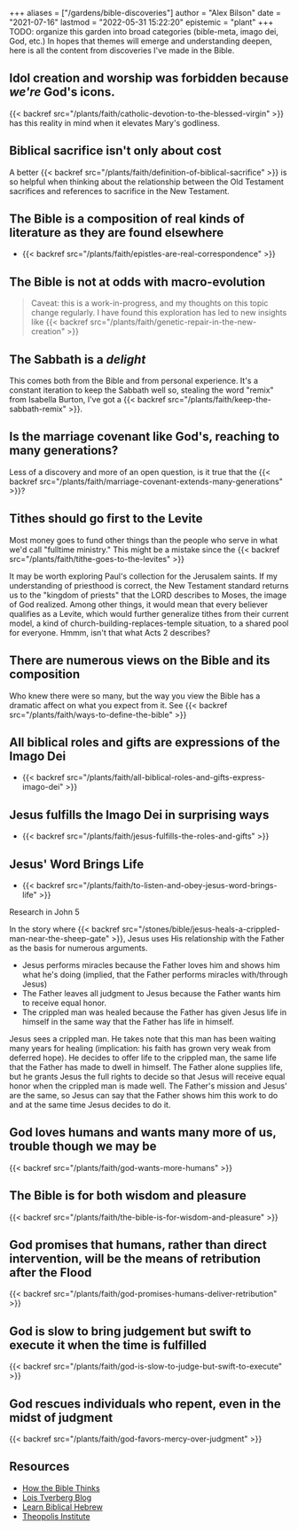+++
aliases = ["/gardens/bible-discoveries"]
author = "Alex Bilson"
date = "2021-07-16"
lastmod = "2022-05-31 15:22:20"
epistemic = "plant"
+++
TODO: organize this garden into broad categories (bible-meta, imago dei, God, etc.)
In hopes that themes will emerge and understanding deepen, here is all the content from discoveries I've made in the Bible.

## Idol creation and worship was forbidden because _we're_ God's icons.

{{< backref src="/plants/faith/catholic-devotion-to-the-blessed-virgin" >}} has this reality in mind when it elevates Mary's godliness.

## Biblical sacrifice isn't only about cost

A better {{< backref src="/plants/faith/definition-of-biblical-sacrifice" >}} is so helpful when thinking about the relationship between the Old Testament sacrifices and references to sacrifice in the New Testament.

## The Bible is a composition of real kinds of literature as they are found elsewhere

- {{< backref src="/plants/faith/epistles-are-real-correspondence" >}}

## The Bible is not at odds with macro-evolution

> Caveat: this is a work-in-progress, and my thoughts on this topic change regularly. I have found this exploration has led to new insights like {{< backref src="/plants/faith/genetic-repair-in-the-new-creation" >}}

## The Sabbath is a _delight_

This comes both from the Bible and from personal experience. It's a constant iteration to keep the Sabbath well so, stealing the word "remix" from Isabella Burton, I've got a {{< backref src="/plants/faith/keep-the-sabbath-remix" >}}.

## Is the marriage covenant like God's, reaching to many generations?

Less of a discovery and more of an open question, is it true that the {{< backref src="/plants/faith/marriage-covenant-extends-many-generations" >}}?

## Tithes should go first to the Levite

Most money goes to fund other things than the people who serve in what we'd call "fulltime ministry." This might be a mistake since the {{< backref src="/plants/faith/tithe-goes-to-the-levites" >}}

It may be worth exploring Paul's collection for the Jerusalem saints. If my understanding of priesthood is correct, the New Testament standard returns us to the "kingdom of priests" that the LORD describes to Moses, the image of God realized. Among other things, it would mean that every believer qualifies as a Levite, which would further generalize tithes from their current model, a kind of church-building-replaces-temple situation, to a shared pool for everyone. Hmmm, isn't that what Acts 2 describes?

## There are numerous views on the Bible and its composition

Who knew there were so many, but the way you view the Bible has a dramatic affect on what you expect from it. See {{< backref src="/plants/faith/ways-to-define-the-bible" >}}

## All biblical roles and gifts are expressions of the Imago Dei

- {{< backref src="/plants/faith/all-biblical-roles-and-gifts-express-imago-dei" >}}

## Jesus fulfills the Imago Dei in surprising ways

- {{< backref src="/plants/faith/jesus-fulfills-the-roles-and-gifts" >}}

## Jesus' Word Brings Life

- {{< backref src="/plants/faith/to-listen-and-obey-jesus-word-brings-life" >}}

 Research in John 5

In the story where {{< backref src="/stones/bible/jesus-heals-a-crippled-man-near-the-sheep-gate" >}}, Jesus uses His relationship with the Father as the basis for numerous arguments.

- Jesus performs miracles because the Father loves him and shows him what he's doing (implied, that the Father performs miracles with/through Jesus)
- The Father leaves all judgment to Jesus because the Father wants him to receive equal honor.
- The crippled man was healed because the Father has given Jesus life in himself in the same way that the Father has life in himself.

Jesus sees a crippled man. He takes note that this man has been waiting many years for healing (implication: his faith has grown very weak from deferred hope). He decides to offer life to the crippled man, the same life that the Father has made to dwell in himself. The Father alone supplies life, but he grants Jesus the full rights to decide so that Jesus will receive equal honor when the crippled man is made well. The Father's mission and Jesus' are the same, so Jesus can say that the Father shows him this work to do and at the same time Jesus decides to do it.

## God loves humans and wants many more of us, trouble though we may be

{{< backref src="/plants/faith/god-wants-more-humans" >}}

## The Bible is for both wisdom and pleasure

{{< backref src="/plants/faith/the-bible-is-for-wisdom-and-pleasure" >}}

## God promises that humans, rather than direct intervention, will be the means of retribution after the Flood

{{< backref src="/plants/faith/god-promises-humans-deliver-retribution" >}}

## God is slow to bring judgement but swift to execute it when the time is fulfilled

{{< backref src="/plants/faith/god-is-slow-to-judge-but-swift-to-execute" >}}

## God rescues individuals who repent, even in the midst of judgment

{{< backref src="/plants/faith/god-favors-mercy-over-judgment" >}}

## Resources

- [How the Bible Thinks](https://engediresourcecenter.com/hebraic/thinking-biblically/)
- [Lois Tverberg Blog](https://ourrabbijesus.com/blog/page/2/)
- [Learn Biblical Hebrew](https://www.biblicallanguagecenter.com/live-video-classes-class-times-registration-2/?mc_cid=ebb71efcf2&mc_eid=84ffc98037)
- [Theopolis Institute](https://theopolisinstitute.com/search/?category=chiasm)
